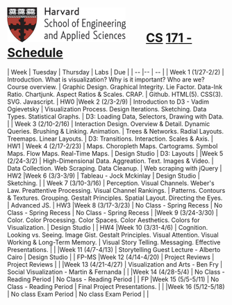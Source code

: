# ![](i/seas.gif) &nbsp; &nbsp; &nbsp;       <u class="cs">CS</u> <u class="rest">1</u><u class="number">7</u><u class="rest">1 - Schedule</u>



 |  Week | Tuesday | Thursday | Labs | Due |
 | -- |--  | -- | 
 | Week 1 (1/27-2/2) | Introduction. What is visualization? Why is it important? Who are we? Course overview. | Graphic Design. Graphical Integrity. Lie Factor. Data-Ink Ratio. Chartjunk. Aspect Ratios & Scales. CRAP. | Github. HTML(5). CSS(3). SVG. Javascript. | HW0
 |Week 2 (2/3-2/9) | Introduction to D3 - Vadim Ogievetsky | Visualization Process. Design Iterations. Sketching. Data Types. Statistical Graphs.  | D3: Loading Data, Selectors, Drawing with Data. | 
 | Week 3 (2/10-2/16) | Interaction Design. Overview & Detail. Dynamic Queries. Brushing & Linking. Animation. | Trees & Networks. Radial Layouts. Treemaps. Linear Layouts.  | D3: Transitions. Interaction. Scales & Axis. | HW1
 | Week 4 (2/17-2/23) | Maps. Choropleth Maps. Cartograms. Symbol Maps. Flow Maps. Real-Time Maps. | Design Studio | D3: Layouts | 
 |Week 5 (2/24-3/2) | High-Dimensional Data. Aggreation. Text. Images & Video. | Data Collection. Web Scraping. Data Cleanup.  | Web scraping with jQuery | HW2
 |Week 6 (3/3-3/9) | Tableau - Jock Mckinlay | Design Studio | Sketching. | 
| Week 7 (3/10-3/16) | Perception. Visual Channels. Weber's Law. Preattentive Processing. Visual Channel Rankings. | Patterns. Contours & Textures. Grouping. Gestalt Principles. Spatial Layout. Directing the Eyes. | Advanced JS.  | HW3
|Week 8 (3/17-3/23) | No Class - Spring Recess | No Class - Spring Recess | No Class - Spring Recess | 
|Week 9 (3/24-3/30) | Color. Color Processing. Color Spaces. Color Aesthetics. Colors for Visualization. | Design Studio |  | HW4
|Week 10 (3/31-4/6) | Cognition. Looking vs. Seeing. Image Gist. Gestalt Principles. Visual Attention. Visual Working & Long-Term Memory. | Visual Story Telling. Messaging. Effective Presentations. |  | 
|Week 11 (4/7-4/13) | Storytelling Guest Lecture - Alberto Cairo | Design Studio |  | FP-MS
|Week 12 (4/14-4/20) | Project Reviews | Project Reviews |  | 
|Week 13 (4/21-4/27) | Visualization and Arts - Ben Fry | Social Visualization - Martin & Fernanda |  | 
|Week 14 (4/28-5/4) | No Class - Reading Period | No Class - Reading Period |  | FP
|Week 15 (5/5-5/11) | No Class - Reading Period | Final Project Presentations.  |  | 
|Week 16 (5/12-5/18) | No class Exam Period | No class Exam Period |  | 


